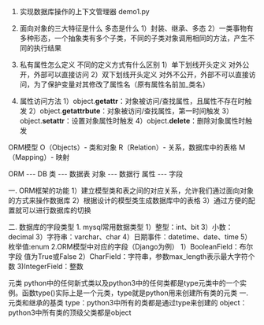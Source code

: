 1. 实现数据库操作的上下文管理器
demo1.py

2. 面向对象的三大特征是什么 多态是什么
    1）封装、继承、多态
    2）一类事物有多种形态，一个抽象类有多个子类，不同的子类对象调用相同的方法，产生不同的执行结果
    
3. 私有属性怎么定义 不同的定义方式有什么区别
    1）单下划线开头定义
        对外公开，外部可以直接访问
    2）双下划线开头定义
        对外不公开，外部不可以直接访问，为了保护变量对其修改了属性名（原有属性名前加_类名）
4. 属性访问方法
    1）object.__getattr__：对象被访问/查找属性，且属性不存在时触发
    2）object.__getattrbute__：对象被访问/查找属性，第一时间触发
    3）object.__setattr__：设置对象属性时触发
    4）object.__delete__：删除对象属性时触发
        
ORM模型
O（Objects）- 类和对象
R（Relation）- 关系，数据库中的表格
M（Mapping）- 映射

ORM ---  DB
类  ---  数据表
对象 --- 数据行
属性 --- 字段

一. ORM框架的功能
    1）建立模型类和表之间的对应关系，允许我们通过面向对象的方式来操作数据库
    2）根据设计的模型类生成数据库中的表格
    3）通过方便的配置就可以进行数据库的切换
    
二. 数据库的字段类型
    1. mysql常用数据类型
        1）整型：int、bit
        3）小数：decimal
        3）字符串：varchar、char
        4）日期事件：datetime、date、time
        5）枚举值:enum
    2.ORM模型中对应的字段（Django为例）
        1）BooleanField：布尔字段 值为True或False
        2）CharField：字符串，参数max_length表示最大字符个数
        3)IntegerField：整数
        
        
元类
python中的任何新式类以及python3中的任何类都是type元类中的一个实例。函数type()实际上是一个元类，type就是python用来创建所有类的元类
一. 元类和继承的基类
    type：python3中所有的类都是通过type来创建的
    object：python3中所有类的顶级父类都是object
